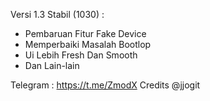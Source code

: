 Versi 1.3 Stabil (1030) :
- Pembaruan Fitur Fake Device
- Memperbaiki Masalah Bootlop
- Ui Lebih Fresh Dan Smooth
- Dan Lain-lain 
  
Telegram : https://t.me/ZmodX
Credits @jjogit
